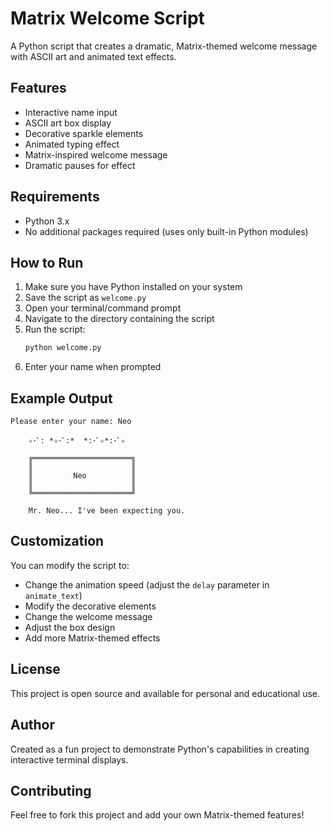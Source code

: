 # Matrix Welcome Script

A Python script that creates a dramatic, Matrix-themed welcome message with ASCII art and animated text effects.

## Features

- Interactive name input
- ASCII art box display
- Decorative sparkle elements
- Animated typing effect
- Matrix-inspired welcome message
- Dramatic pauses for effect

## Requirements

- Python 3.x
- No additional packages required (uses only built-in Python modules)

## How to Run

1. Make sure you have Python installed on your system
2. Save the script as `welcome.py`
3. Open your terminal/command prompt
4. Navigate to the directory containing the script
5. Run the script:
   ```bash
   python welcome.py
   ```
6. Enter your name when prompted

## Example Output

```
Please enter your name: Neo

    ✧･ﾟ: *✧･ﾟ:*  *:･ﾟ✧*:･ﾟ✧

    ╔══════════════════════╗
    ║                      ║
    ║         Neo          ║
    ║                      ║
    ╚══════════════════════╝

    Mr. Neo... I've been expecting you.
```

## Customization

You can modify the script to:
- Change the animation speed (adjust the `delay` parameter in `animate_text`)
- Modify the decorative elements
- Change the welcome message
- Adjust the box design
- Add more Matrix-themed effects

## License

This project is open source and available for personal and educational use.

## Author

Created as a fun project to demonstrate Python's capabilities in creating interactive terminal displays.

## Contributing

Feel free to fork this project and add your own Matrix-themed features! 